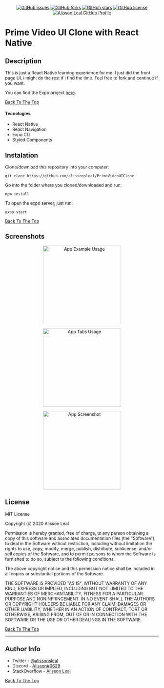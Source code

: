 <p align="center">
    <a href="https://github.com/Alissonsleal/PrimeVideoUIClone/issues"><img alt="GitHub issues" src="https://img.shields.io/github/issues/Alissonsleal/PrimeVideoUIClone?color=sucess&style=flat-square"></a>
    <a href="https://github.com/Alissonsleal/PrimeVideoUIClone/network"><img alt="GitHub forks" src="https://img.shields.io/github/forks/Alissonsleal/PrimeVideoUIClone?color=sucess&style=flat-square"></a>
    <a href="https://github.com/Alissonsleal/PrimeVideoUIClone/stargazers"><img alt="GitHub stars" src="https://img.shields.io/github/stars/Alissonsleal/PrimeVideoUIClone?color=sucess&style=flat-square"></a>
    <a href="https://github.com/Alissonsleal/PrimeVideoUIClone/blob/master/LICENSE"><img alt="GitHub license" src="https://img.shields.io/github/license/Alissonsleal/PrimeVideoUIClone?color=sucess&style=flat-square"></a>
    <a href="https://github.com/Alissonsleal/"><img alt="Alisson Leal GitHub Profile" src="https://img.shields.io/badge/made%20by-Alisson%20Leal-sucess?style=flat-square&logo=appveyor"></a>
</p>

# Prime Video UI Clone with React Native

## Description

This is just a React Native learning experience for me. I just did the front page UI, i might do the rest if i find the time. Feel free to fork and continue if you want.

You can find the Expo project [here](https://expo.io/@alissonsleal/PrimeVideoUIClone).

[Back To The Top](#Description)

#### Tecnologies

- React Native
- React Navigation
- Expo CLI
- Styled Components

## Instalation

Clone/download this repository into your computer:

`git clone https://github.com/alissonsleal/PrimeVideoUIClone`

Go into the folder where you cloned/downloaded and run:

`npm install`

To open the expo server, just run:

`expo start`

[Back To The Top](#Description)

## Screenshots

<p align="center">
<img src="https://i.imgur.com/OcqZEXJ.gif" alt="App Example Usage" width="256px">
</p>

<p align="center">
<img src="https://i.imgur.com/6JBfUpK.gif" alt="App Tabs Usage" width="256px">
</p>

<p align="center">
<img src="https://i.imgur.com/Bx0zP89.png" alt="App Screenshot" width="256px">
</p>

## License

MIT License

Copyright (c) 2020 Alisson Leal

Permission is hereby granted, free of charge, to any person obtaining a copy
of this software and associated documentation files (the "Software"), to deal
in the Software without restriction, including without limitation the rights
to use, copy, modify, merge, publish, distribute, sublicense, and/or sell
copies of the Software, and to permit persons to whom the Software is
furnished to do so, subject to the following conditions:

The above copyright notice and this permission notice shall be included in all
copies or substantial portions of the Software.

THE SOFTWARE IS PROVIDED "AS IS", WITHOUT WARRANTY OF ANY KIND, EXPRESS OR
IMPLIED, INCLUDING BUT NOT LIMITED TO THE WARRANTIES OF MERCHANTABILITY,
FITNESS FOR A PARTICULAR PURPOSE AND NONINFRINGEMENT. IN NO EVENT SHALL THE AUTHORS OR COPYRIGHT HOLDERS BE LIABLE FOR ANY CLAIM, DAMAGES OR OTHER LIABILITY, WHETHER IN AN ACTION OF CONTRACT, TORT OR OTHERWISE, ARISING FROM, OUT OF OR IN CONNECTION WITH THE SOFTWARE OR THE USE OR OTHER DEALINGS IN THE SOFTWARE.

[Back To The Top](#Description)

---

## Author Info

- Twitter - [@alissonsleal](https://twitter.com/alissonsleal)
- Discord - [Alisson#0629](https://discord.com/)
- StackOverflow - [Alisson Leal](https://stackoverflow.com/users/14122260/alisson-leal)

[Back To The Top](#Description)
